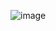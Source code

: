 ![image](https://github.com/fredjml/projfinal2024/assets/127332573/57f470bb-0378-49bb-b2d0-ae00acb40e25)


